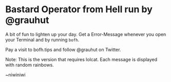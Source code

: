 # Bastard Operator from Hell run by @grauhut

A bit of fun to lighten up your day. Get a Error-Message whenever you open your Terminal and by running `bofh`.

Pay a visit to bofh.tips and follow @grauhut on Twitter. 

Note: This is the version that requires lolcat. Each message is displayed with random rainbows.

~niwiniwi

